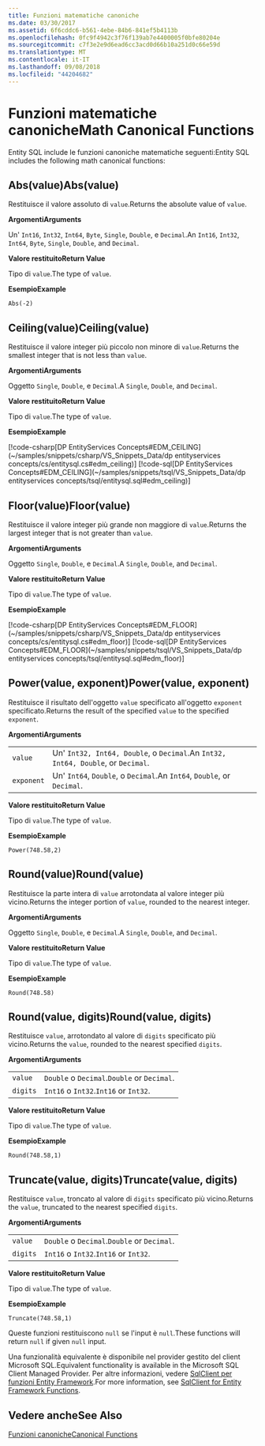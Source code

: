 ```yaml
---
title: Funzioni matematiche canoniche
ms.date: 03/30/2017
ms.assetid: 6f6cddc6-b561-4ebe-84b6-841ef5b4113b
ms.openlocfilehash: 0fc9f4942c3f76f139ab7e4400005f0bfe80204e
ms.sourcegitcommit: c7f3e2e9d6ead6cc3acd0d66b10a251d0c66e59d
ms.translationtype: MT
ms.contentlocale: it-IT
ms.lasthandoff: 09/08/2018
ms.locfileid: "44204682"
---
```

# <a name="math-canonical-functions"></a><span data-ttu-id="6935b-102">Funzioni matematiche canoniche</span><span class="sxs-lookup"><span data-stu-id="6935b-102">Math Canonical Functions</span></span>

<span data-ttu-id="6935b-103">Entity SQL include le funzioni canoniche matematiche seguenti:</span><span class="sxs-lookup"><span data-stu-id="6935b-103">Entity SQL includes the following math canonical functions:</span></span>
  
## <a name="absvalue"></a><span data-ttu-id="6935b-104">Abs(value)</span><span class="sxs-lookup"><span data-stu-id="6935b-104">Abs(value)</span></span>

<span data-ttu-id="6935b-105">Restituisce il valore assoluto di `value`.</span><span class="sxs-lookup"><span data-stu-id="6935b-105">Returns the absolute value of `value`.</span></span>

<span data-ttu-id="6935b-106">**Argomenti**</span><span class="sxs-lookup"><span data-stu-id="6935b-106">**Arguments**</span></span>

<span data-ttu-id="6935b-107">Un' `Int16`, `Int32`, `Int64`, `Byte`, `Single`, `Double`, e `Decimal`.</span><span class="sxs-lookup"><span data-stu-id="6935b-107">An `Int16`, `Int32`, `Int64`, `Byte`, `Single`, `Double`, and `Decimal`.</span></span>

<span data-ttu-id="6935b-108">**Valore restituito**</span><span class="sxs-lookup"><span data-stu-id="6935b-108">**Return Value**</span></span>

<span data-ttu-id="6935b-109">Tipo di `value`.</span><span class="sxs-lookup"><span data-stu-id="6935b-109">The type of `value`.</span></span>

<span data-ttu-id="6935b-110">**Esempio**</span><span class="sxs-lookup"><span data-stu-id="6935b-110">**Example**</span></span>

`Abs(-2)`

## <a name="ceilingvalue"></a><span data-ttu-id="6935b-111">Ceiling(value)</span><span class="sxs-lookup"><span data-stu-id="6935b-111">Ceiling(value)</span></span>

<span data-ttu-id="6935b-112">Restituisce il valore integer più piccolo non minore di `value`.</span><span class="sxs-lookup"><span data-stu-id="6935b-112">Returns the smallest integer that is not less than `value`.</span></span>

<span data-ttu-id="6935b-113">**Argomenti**</span><span class="sxs-lookup"><span data-stu-id="6935b-113">**Arguments**</span></span>

<span data-ttu-id="6935b-114">Oggetto `Single`, `Double`, e `Decimal`.</span><span class="sxs-lookup"><span data-stu-id="6935b-114">A `Single`, `Double`, and `Decimal`.</span></span>

<span data-ttu-id="6935b-115">**Valore restituito**</span><span class="sxs-lookup"><span data-stu-id="6935b-115">**Return Value**</span></span>

<span data-ttu-id="6935b-116">Tipo di `value`.</span><span class="sxs-lookup"><span data-stu-id="6935b-116">The type of `value`.</span></span>

<span data-ttu-id="6935b-117">**Esempio**</span><span class="sxs-lookup"><span data-stu-id="6935b-117">**Example**</span></span>

[!code-csharp[DP EntityServices Concepts#EDM_CEILING](~/samples/snippets/csharp/VS_Snippets_Data/dp entityservices concepts/cs/entitysql.cs#edm_ceiling)]
[!code-sql[DP EntityServices Concepts#EDM_CEILING](~/samples/snippets/tsql/VS_Snippets_Data/dp entityservices concepts/tsql/entitysql.sql#edm_ceiling)]

## <a name="floorvalue"></a><span data-ttu-id="6935b-118">Floor(value)</span><span class="sxs-lookup"><span data-stu-id="6935b-118">Floor(value)</span></span>

<span data-ttu-id="6935b-119">Restituisce il valore integer più grande non maggiore di `value`.</span><span class="sxs-lookup"><span data-stu-id="6935b-119">Returns the largest integer that is not greater than `value`.</span></span>

<span data-ttu-id="6935b-120">**Argomenti**</span><span class="sxs-lookup"><span data-stu-id="6935b-120">**Arguments**</span></span>

<span data-ttu-id="6935b-121">Oggetto `Single`, `Double`, e `Decimal`.</span><span class="sxs-lookup"><span data-stu-id="6935b-121">A `Single`, `Double`, and `Decimal`.</span></span>

<span data-ttu-id="6935b-122">**Valore restituito**</span><span class="sxs-lookup"><span data-stu-id="6935b-122">**Return Value**</span></span>

<span data-ttu-id="6935b-123">Tipo di `value`.</span><span class="sxs-lookup"><span data-stu-id="6935b-123">The type of `value`.</span></span>

<span data-ttu-id="6935b-124">**Esempio**</span><span class="sxs-lookup"><span data-stu-id="6935b-124">**Example**</span></span>

[!code-csharp[DP EntityServices Concepts#EDM_FLOOR](~/samples/snippets/csharp/VS_Snippets_Data/dp entityservices concepts/cs/entitysql.cs#edm_floor)]
[!code-sql[DP EntityServices Concepts#EDM_FLOOR](~/samples/snippets/tsql/VS_Snippets_Data/dp entityservices concepts/tsql/entitysql.sql#edm_floor)]

## <a name="powervalue-exponent"></a><span data-ttu-id="6935b-125">Power(value, exponent)</span><span class="sxs-lookup"><span data-stu-id="6935b-125">Power(value, exponent)</span></span>

<span data-ttu-id="6935b-126">Restituisce il risultato dell'oggetto `value` specificato all'oggetto `exponent` specificato.</span><span class="sxs-lookup"><span data-stu-id="6935b-126">Returns the result of the specified `value` to the specified `exponent`.</span></span>

<span data-ttu-id="6935b-127">**Argomenti**</span><span class="sxs-lookup"><span data-stu-id="6935b-127">**Arguments**</span></span>

|  |  |
|--|--|
|`value` | <span data-ttu-id="6935b-128">Un' `Int32, Int64, Double`, o `Decimal`.</span><span class="sxs-lookup"><span data-stu-id="6935b-128">An `Int32, Int64, Double`, or `Decimal`.</span></span> |
|`exponent` | <span data-ttu-id="6935b-129">Un' `Int64`, `Double`, o `Decimal`.</span><span class="sxs-lookup"><span data-stu-id="6935b-129">An `Int64`, `Double`, or `Decimal`.</span></span> |

<span data-ttu-id="6935b-130">**Valore restituito**</span><span class="sxs-lookup"><span data-stu-id="6935b-130">**Return Value**</span></span>

<span data-ttu-id="6935b-131">Tipo di `value`.</span><span class="sxs-lookup"><span data-stu-id="6935b-131">The type of `value`.</span></span>

<span data-ttu-id="6935b-132">**Esempio**</span><span class="sxs-lookup"><span data-stu-id="6935b-132">**Example**</span></span>

`Power(748.58,2)`

## <a name="roundvalue"></a><span data-ttu-id="6935b-133">Round(value)</span><span class="sxs-lookup"><span data-stu-id="6935b-133">Round(value)</span></span>

<span data-ttu-id="6935b-134">Restituisce la parte intera di `value` arrotondata al valore integer più vicino.</span><span class="sxs-lookup"><span data-stu-id="6935b-134">Returns the integer portion of `value`, rounded to the nearest integer.</span></span>

<span data-ttu-id="6935b-135">**Argomenti**</span><span class="sxs-lookup"><span data-stu-id="6935b-135">**Arguments**</span></span>

<span data-ttu-id="6935b-136">Oggetto `Single`, `Double`, e `Decimal`.</span><span class="sxs-lookup"><span data-stu-id="6935b-136">A `Single`, `Double`, and `Decimal`.</span></span>

<span data-ttu-id="6935b-137">**Valore restituito**</span><span class="sxs-lookup"><span data-stu-id="6935b-137">**Return Value**</span></span>

<span data-ttu-id="6935b-138">Tipo di `value`.</span><span class="sxs-lookup"><span data-stu-id="6935b-138">The type of `value`.</span></span>

<span data-ttu-id="6935b-139">**Esempio**</span><span class="sxs-lookup"><span data-stu-id="6935b-139">**Example**</span></span>

`Round(748.58)`

## <a name="roundvalue-digits"></a><span data-ttu-id="6935b-140">Round(value, digits)</span><span class="sxs-lookup"><span data-stu-id="6935b-140">Round(value, digits)</span></span>

<span data-ttu-id="6935b-141">Restituisce `value`, arrotondato al valore di `digits` specificato più vicino.</span><span class="sxs-lookup"><span data-stu-id="6935b-141">Returns the `value`, rounded to the nearest specified `digits`.</span></span>

<span data-ttu-id="6935b-142">**Argomenti**</span><span class="sxs-lookup"><span data-stu-id="6935b-142">**Arguments**</span></span>

|  |  |
|--|--|
|`value`|<span data-ttu-id="6935b-143">`Double` o `Decimal`.</span><span class="sxs-lookup"><span data-stu-id="6935b-143">`Double` or `Decimal`.</span></span>|
|`digits`|<span data-ttu-id="6935b-144">`Int16` o `Int32`.</span><span class="sxs-lookup"><span data-stu-id="6935b-144">`Int16` or `Int32`.</span></span>|

<span data-ttu-id="6935b-145">**Valore restituito**</span><span class="sxs-lookup"><span data-stu-id="6935b-145">**Return Value**</span></span>

<span data-ttu-id="6935b-146">Tipo di `value`.</span><span class="sxs-lookup"><span data-stu-id="6935b-146">The type of `value`.</span></span>

<span data-ttu-id="6935b-147">**Esempio**</span><span class="sxs-lookup"><span data-stu-id="6935b-147">**Example**</span></span>

`Round(748.58,1)`

## <a name="truncatevalue-digits"></a><span data-ttu-id="6935b-148">Truncate(value, digits)</span><span class="sxs-lookup"><span data-stu-id="6935b-148">Truncate(value, digits)</span></span>

<span data-ttu-id="6935b-149">Restituisce `value`, troncato al valore di `digits` specificato più vicino.</span><span class="sxs-lookup"><span data-stu-id="6935b-149">Returns the `value`, truncated to the nearest specified `digits`.</span></span>

<span data-ttu-id="6935b-150">**Argomenti**</span><span class="sxs-lookup"><span data-stu-id="6935b-150">**Arguments**</span></span>

|  |  |
|--|--|
|`value`|<span data-ttu-id="6935b-151">`Double` o `Decimal`.</span><span class="sxs-lookup"><span data-stu-id="6935b-151">`Double` or `Decimal`.</span></span>|
|`digits`|<span data-ttu-id="6935b-152">`Int16` o `Int32`.</span><span class="sxs-lookup"><span data-stu-id="6935b-152">`Int16` or `Int32`.</span></span>|

<span data-ttu-id="6935b-153">**Valore restituito**</span><span class="sxs-lookup"><span data-stu-id="6935b-153">**Return Value**</span></span>

<span data-ttu-id="6935b-154">Tipo di `value`.</span><span class="sxs-lookup"><span data-stu-id="6935b-154">The type of `value`.</span></span>

<span data-ttu-id="6935b-155">**Esempio**</span><span class="sxs-lookup"><span data-stu-id="6935b-155">**Example**</span></span>

`Truncate(748.58,1)`  
  
 <span data-ttu-id="6935b-156">Queste funzioni restituiscono `null` se l'input è `null`.</span><span class="sxs-lookup"><span data-stu-id="6935b-156">These functions will return `null` if given `null` input.</span></span>  
  
 <span data-ttu-id="6935b-157">Una funzionalità equivalente è disponibile nel provider gestito del client Microsoft SQL.</span><span class="sxs-lookup"><span data-stu-id="6935b-157">Equivalent functionality is available in the Microsoft SQL Client Managed Provider.</span></span> <span data-ttu-id="6935b-158">Per altre informazioni, vedere [SqlClient per funzioni Entity Framework](../../../../../../docs/framework/data/adonet/ef/sqlclient-for-ef-functions.md).</span><span class="sxs-lookup"><span data-stu-id="6935b-158">For more information, see [SqlClient for Entity Framework Functions](../../../../../../docs/framework/data/adonet/ef/sqlclient-for-ef-functions.md).</span></span>  
  
## <a name="see-also"></a><span data-ttu-id="6935b-159">Vedere anche</span><span class="sxs-lookup"><span data-stu-id="6935b-159">See Also</span></span>  
 [<span data-ttu-id="6935b-160">Funzioni canoniche</span><span class="sxs-lookup"><span data-stu-id="6935b-160">Canonical Functions</span></span>](../../../../../../docs/framework/data/adonet/ef/language-reference/canonical-functions.md)
